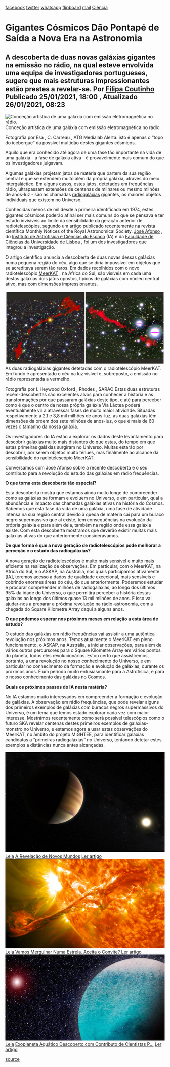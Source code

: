 [facebook](https://www.facebook.com/sharer/sharer.php?u=https%3A%2F%2Fwww.natgeo.pt%2Fciencia%2F2021%2F01%2Fgigantes-cosmicos-dao-pontape-de-saida-a-nova-era-na-astronomia) [twitter](https://twitter.com/share?url=https%3A%2F%2Fwww.natgeo.pt%2Fciencia%2F2021%2F01%2Fgigantes-cosmicos-dao-pontape-de-saida-a-nova-era-na-astronomia&via=natgeo&text=Gigantes%20C%C3%B3smicos%20D%C3%A3o%20Pontap%C3%A9%20de%20Sa%C3%ADda%20a%20Nova%20Era%20na%20Astronomia) [whatsapp](https://web.whatsapp.com/send?text=https%3A%2F%2Fwww.natgeo.pt%2Fciencia%2F2021%2F01%2Fgigantes-cosmicos-dao-pontape-de-saida-a-nova-era-na-astronomia) [flipboard](https://share.flipboard.com/bookmarklet/popout?v=2&title=Gigantes%20C%C3%B3smicos%20D%C3%A3o%20Pontap%C3%A9%20de%20Sa%C3%ADda%20a%20Nova%20Era%20na%20Astronomia&url=https%3A%2F%2Fwww.natgeo.pt%2Fciencia%2F2021%2F01%2Fgigantes-cosmicos-dao-pontape-de-saida-a-nova-era-na-astronomia) [mail](mailto:?subject=NatGeo&body=https%3A%2F%2Fwww.natgeo.pt%2Fciencia%2F2021%2F01%2Fgigantes-cosmicos-dao-pontape-de-saida-a-nova-era-na-astronomia%20-%20Gigantes%20C%C3%B3smicos%20D%C3%A3o%20Pontap%C3%A9%20de%20Sa%C3%ADda%20a%20Nova%20Era%20na%20Astronomia) [Ciência](https://www.natgeo.pt/ciencia) 
# Gigantes Cósmicos Dão Pontapé de Saída a Nova Era na Astronomia 
## A descoberta de duas novas galáxias gigantes na emissão no rádio, na qual esteve envolvida uma equipa de investigadores portugueses, sugere que mais estruturas impressionantes estão prestes a revelar-se. Por [Filipa Coutinho](https://www.natgeo.pt/autor/filipa-coutinho) Publicado 25/01/2021, 18:00 , Atualizado 26/01/2021, 08:23 
![Conceção artística de uma galáxia com emissão eletromagnética no rádio.
](img/files_styles_image_00_public_primeiros_passos_para_uma_grande_descoberta.jpg)
Conceção artística de uma galáxia com emissão eletromagnética no rádio. 

Fotografia por Esa , C. Carreau , ATG Medialab Alerta: isto é apenas o “topo do icebergue” da possível multidão destes gigantes cósmicos. 

Aquilo que era conhecido até agora de uma fase tão importante na vida de uma galáxia - a fase de galáxia ativa - é provavelmente mais comum do que os investigadores julgavam. 

Algumas galáxias projetam jatos de matéria que partem da sua região central e que se estendem muito além da própria galáxia, através do meio intergaláctico. Em alguns casos, estes jatos, detetados em frequências rádio, ultrapassam extensões de centenas de milhares ou mesmo milhões de anos-luz - são as chamadas [radiogaláxias](https://www.natgeo.pt/espaco/2018/09/radiogalaxias-obras-de-arte-do-universo) gigantes, os maiores objetos individuais que existem no Universo. 

Conhecidas menos de mil desde a primeira identificada em 1974, estes gigantes cósmicos poderão afinal ser mais comuns do que se pensava e ter estado invisíveis ao limite da sensibilidade da geração anterior de radiotelescópios, segundo um [artigo](https://doi.org/10.1093/mnras/staa3837) publicado recentemente na revista científica Monthly Notices of the Royal Astronomical Society. [José Afonso](http://www.iastro.pt/ia/newStaffDetails.html?ID=46) , do [Instituto de Astrofísica e Ciências do Espaço](http://www.iastro.pt/) (IA) e da [Faculdade de Ciências da Universidade de Lisboa](https://ciencias.ulisboa.pt/) , foi um dos investigadores que integrou a investigação. 

O artigo científico anuncia a descoberta de duas novas dessas galáxias numa pequena região do céu, algo que se diria impossível em objetos que se acreditava serem tão raros. Em dados recolhidos com o novo radiotelescópio [MeerKAT](https://www.sarao.ac.za/science/meerkat/) , na África do Sul, são visíveis em cada uma destas galáxias dois jatos opostos, típicos de galáxias com núcleo central ativo, mas com dimensões impressionantes. 

![duas radiogaláxias gigantes](img/files_styles_image_00_public_heywood_grgs_radio_over_optical.jpg)
As duas radiogaláxias gigantes detetadas com o radiotelescópio MeerKAT. Em fundo é apresentado o céu na luz visível e, sobreposto, a emissão no rádio representada a vermelho. 

Fotografia por I. Heywood Oxford , Rhodes , SARAO Estas duas estruturas recém-descobertas são excelentes alvos para conhecer a história e as transformações por que passaram galáxias deste tipo, e até para perceber como é que o centro da nossa própria galáxia Via Láctea poderá eventualmente vir a atravessar fases de muito maior atividade. Situadas respetivamente a 2,1 e 3,8 mil milhões de anos-luz, as duas galáxias têm dimensões da ordem dos sete milhões de anos-luz, o que é mais de 60 vezes o tamanho da nossa galáxia. 

Os investigadores do IA estão a explorar os dados deste levantamento para descobrir galáxias muito mais distantes do que estas, do tempo em que estas primeiras galáxias surgiram no Universo. Muitas estarão por descobrir, por serem objetos muito ténues, mas finalmente ao alcance da sensibilidade do radiotelescópio MeerKAT. 

Conversámos com José Afonso sobre a recente descoberta e o seu contributo para a revolução do estudo das galáxias em rádio frequências. 

**O que torna esta descoberta tão especial?** 

Esta descoberta mostra que estamos ainda muito longe de compreender como as galáxias se formam e evoluem no Universo, e em particular, qual a abundância e impacto das chamadas galáxias ativas na história do Cosmos. Sabemos que esta fase da vida de uma galáxia, uma fase de atividade intensa na sua região central devido à queda de matéria cai para um buraco negro supermassivo que aí existe, tem consequências na evolução da própria galáxia e para além dela, também na região onde essa galáxia existe. Com esta descoberta mostramos que deverão existir muitas mais galáxias ativas do que anteriormente considerávamos. 

**De que forma é que a nova geração de radiotelescópios pode melhorar a perceção e o estudo das radiogaláxias?** 

A nova geração de radiotelescópios é muito mais sensível e muito mais eficiente na realização de observações. Em particular, com o MeerKAT, na África do Sul, e o ASKAP, na Austrália, nos quais participamos ativamente [IA], teremos acesso a dados de qualidade excecional, mais sensíveis e cobrindo enormes áreas do céu, do que anteriormente. Poderemos estudar e procurar compreender milhões de radiogaláxias, ao longo dos últimos 95% da idade do Universo, o que permitirá perceber a história destas galáxias ao longo dos últimos quase 13 mil milhões de anos. E isso vai ajudar-nos a preparar a próxima revolução na rádio-astronomia, com a chegada do Square Kilometre Array daqui a alguns anos. 

**O que podemos esperar nos próximos meses em relação a esta área de estudo?** 

O estudo das galáxias em rádio frequências vai assistir a uma autêntica revolução nos próximos anos. Temos atualmente o MeerKAT em pleno funcionamento, o ASKAP, na Austrália, a iniciar observações, para além de vários outros percursores para o Square Kilometre Array em vários pontos do planeta, todos eles revolucionários. Estou certo que assistiremos, portanto, a uma revolução no nosso conhecimento do Universo, e em particular no conhecimento da formação e evolução de galáxias, durante os próximos anos. É um período muito entusiasmante para a Astrofísica, e para o nosso conhecimento das galáxias no Cosmos. 

**Quais os próximos passos do IA nesta matéria?** 

No IA estamos muito interessados em compreender a formação e evolução de galáxias. A observação em rádio frequências, que pode revelar alguns dos primeiros exemplos de galáxias com buracos negros supermassivos do Universo, é um tema que temos estado explorar cada vez com maior interesse. Mostrámos recentemente como será possível telescópios como o futuro SKA revelar centenas destes primeiros exemplos de galáxias-monstro no Universo, e estamos agora a usar estas observações do MeerKAT, no âmbito do projeto MIGHTEE, para identificar galáxias candidatas a “primeiras radiogaláxias” no Universo, tentando detetar estes exemplos a distâncias nunca antes alcançadas. 

[![Conceção artística do exoplaneta 51 Pegasi b, do tipo “Júpiter quente” - o primeiro planeta detetado ...](img/files_styles_image_00_public_eso1_1_a.jpg)](https://www.natgeo.pt/espaco/2020/05/a-revelacao-de-novos-mundos) [Leia](https://www.natgeo.pt/espaco/2020/05/a-revelacao-de-novos-mundos) [A Revelação de Novos Mundos](https://www.natgeo.pt/espaco/2020/05/a-revelacao-de-novos-mundos) [Ler artigo](https://www.natgeo.pt/espaco/2020/05/a-revelacao-de-novos-mundos) [![Os fenómenos extremamente energéticos observados à superfície do Sol refletem a intensa atividade do material no ...](img/files_styles_image_00_public_0_1_1_lighten_blend_crop.jpg)](https://www.natgeo.pt/ciencia/2021/01/vamos-mergulhar-numa-estrela-aceita-o-convite) [Leia](https://www.natgeo.pt/ciencia/2021/01/vamos-mergulhar-numa-estrela-aceita-o-convite) [Vamos Mergulhar Numa Estrela. Aceita o Convite?](https://www.natgeo.pt/ciencia/2021/01/vamos-mergulhar-numa-estrela-aceita-o-convite) [Ler artigo](https://www.natgeo.pt/ciencia/2021/01/vamos-mergulhar-numa-estrela-aceita-o-convite) [![exoplaneta b](img/files_styles_image_00_public_exoplaneta_b_v.jpg)](https://www.natgeo.pt/ciencia/2020/12/exoplaneta-aquatico-descoberto-com-contributo-de-cientistas-portugueses) [Leia](https://www.natgeo.pt/ciencia/2020/12/exoplaneta-aquatico-descoberto-com-contributo-de-cientistas-portugueses) [Exoplaneta Aquático Descoberto com Contributo de Cientistas P...](https://www.natgeo.pt/ciencia/2020/12/exoplaneta-aquatico-descoberto-com-contributo-de-cientistas-portugueses) [Ler artigo](https://www.natgeo.pt/ciencia/2020/12/exoplaneta-aquatico-descoberto-com-contributo-de-cientistas-portugueses) 

[source](https://www.natgeo.pt/ciencia/2021/01/gigantes-cosmicos-dao-pontape-de-saida-a-nova-era-na-astronomia)